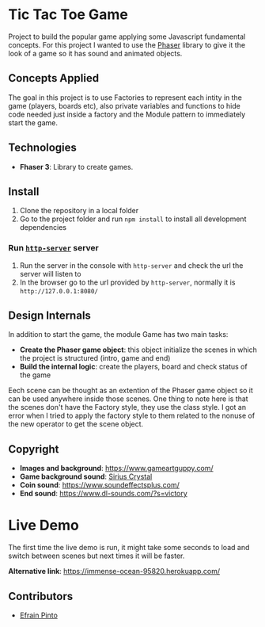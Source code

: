 # Tic Tac Toe Game

Project to build the popular game applying some Javascript fundamental concepts. For this project I wanted to use the [Phaser](https://phaser.io/phaser3) library to give it the look of a game so it has sound and animated objects.

## Concepts Applied

The goal in this project is to use Factories to represent each intity in the game (players, boards etc), also private variables and functions to hide code needed just inside a factory and the Module pattern to immediately start the game.

## Technologies

* **Fhaser 3**: Library to create games.

## Install
  1. Clone the repository in a local folder
  2. Go to the project folder and run `npm install` to install all development dependencies

### Run [`http-server`](https://www.npmjs.com/package/http-server) server
  1. Run the server in the console with `http-server` and check the url the server will listen to
  2. In the browser go to the url provided by `http-server`, normally it is `http://127.0.0.1:8080/`
  
## Design Internals

In addition to start the game, the module Game has two main tasks:
* **Create the Phaser game object**: this object initialize the scenes in which the project is structured (intro, game and end)
* **Build the internal logic**: create the players, board and check status of the game

Eech scene can be thought as an extention of the Phaser game object so it can be used anywhere inside those scenes.
One thing to note here is that the scenes don't have the Factory style, they use the class style. I got an error when I tried to apply the factory style to them related to the nonuse of the new operator to get the scene object.

## Copyright

* **Images and background**: https://www.gameartguppy.com/
* **Game background sound**: [Sirius Crystal](http://dig.ccmixter.org/files/speck/60126)
* **Coin sound**: https://www.soundeffectsplus.com/
* **End sound**: https://www.dl-sounds.com/?s=victory

# Live Demo

The first time the live demo is run, it might take some seconds to load and switch between scenes but next times it will be faster.

**Alternative link**: https://immense-ocean-95820.herokuapp.com/

## Contributors

* [Efrain Pinto](https://github.com/efrapp)
